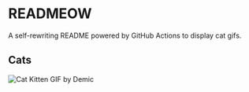 # READMEOW

A self-rewriting README powered by GitHub Actions to display cat gifs.

## Cats

![Cat Kitten GIF by Demic](https://media0.giphy.com/media/v1.Y2lkPTlhY2QwMmRhMjJuZ28zNGoxMTZ1aTUyN2RwYWp2OW1vcTNsMmhpbDlreXNpOWcyeCZlcD12MV9naWZzX3NlYXJjaCZjdD1n/3oriO0OEd9QIDdllqo/200.gif)
